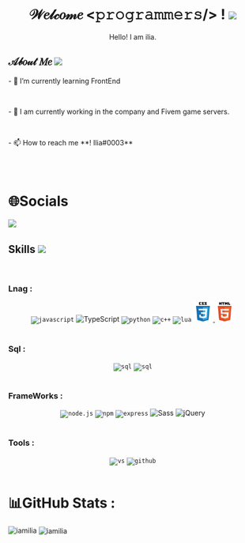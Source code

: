<!--- Header --->   
<h1 align="center">
  𝒲𝑒𝓁𝒸𝑜𝓂𝑒 &lt;𝚙𝚛𝚘𝚐𝚛𝚊𝚖𝚖𝚎𝚛𝚜/&gt; !
  <a target="_blank">
    <img src="https://github.com/JayantGoel001/JayantGoel001/blob/master/GIF/Hi.gif" width="40px" />
  </a>
</h1>
      
<p align='center'>Hello! I am ilia.</p>


<!--- About You --->   
<h2> 𝒜𝒷𝑜𝓊𝓉 𝑀𝑒 <img src="https://github.com/JayantGoel001/JayantGoel001/blob/master/GIF/Earth.gif" width="24px" style="max-width:100%;"></h2>

<p>- 🌱 I’m currently learning FrontEnd</p>
<br>
<p>- 📔 I am currently working in the company and Fivem game servers. </p>
<br>
<p>- 📫 How to reach me **! Ilia#0003** </p>

<br><br>

# 🌐Socials
<p><a href="https://discord.gg/BFbDt6yNaj">
     <img src="https://img.shields.io/discord/803577880410980364?style=for-the-badge&logo=discord&labelColor=7289da&logoColor=white&color=2c2f33&label=Discord"/>
</a></p>

      
<h2> Skills <img src = "https://media2.giphy.com/media/QssGEmpkyEOhBCb7e1/giphy.gif?cid=ecf05e47a0n3gi1bfqntqmob8g9aid1oyj2wr3ds3mg700bl&rid=giphy.gif" width = 32px> </h2>
<br>
<h3> Lnag : </h3>
<div align="center">
    <code><img src="https://img.shields.io/badge/javascript-%23323330.svg?style=for-the-badge&logo=javascript&logoColor=%23F7DF1E" alt="javascript"></code>
    <img src="https://raw.githubusercontent.com/maciejkorsan/typescript-blue/master/logo-text.svg?sanitize=true" alt="TypeScript" height="32px" width="96px" style="max-width: 100%;">
    <code><img src="https://img.shields.io/badge/python-3776AB.svg?style=for-the-badge&logo=python&logoColor=white" alt="python"></code>
    <code><img src="https://img.shields.io/badge/C%2B%2B-00599C?style=for-the-badge&logo=c%2B%2B&logoColor=white" alt="c++"></code>
    <code><img src="https://img.shields.io/badge/lua-2C2D72.svg?style=for-the-badge&logo=lua&logoColor=white" alt="lua"></code>
    <a href="https://www.w3schools.com/css/" rel="nofollow"> <img src="https://raw.githubusercontent.com/devicons/devicon/master/icons/css3/css3-original-wordmark.svg" alt="css3" width="40" height="40" style="max-width: 100%;"> </a>
    <img src="https://raw.githubusercontent.com/devicons/devicon/master/icons/html5/html5-original-wordmark.svg" alt="html5" width="40" height="40" style="max-width: 100%;">
</div>
<br>
<h3> Sql : </h3>
<div align="center">
    <code><img src="https://img.shields.io/badge/mysql-4479A1.svg?style=for-the-badge&logo=mysql&logoColor=white" alt="sql"></code>
    <code><img src="https://img.shields.io/badge/mongo-4479A1.svg?style=for-the-badge&logo=mongo&logoColor=white" alt="sql"></code>
</div>
<br>
<h3> FrameWorks : </h3>
<div align="center">
    <code><img src="https://img.shields.io/badge/node.js-%2343853D.svg?style=for-the-badge&logo=node.js&logoColor=white" alt="node.js"></code>
    <code><img src="https://img.shields.io/badge/NPM-%23000000.svg?style=for-the-badge&logo=npm&logoColor=white" alt="npm"></code>
    <code><img src="https://img.shields.io/badge/express.js-%23404d59.svg?style=for-the-badge&logo=express&logoColor=%2361DAFB" alt="express"></code>
    <img alt="Sass" src="https://camo.githubusercontent.com/587d0f411b348ee05a53c7685b59142e0705ff8d06181d09008438c1a92f1a96/68747470733a2f2f7261776769742e636f6d2f736173732f736173732d736974652f6d61696e2f736f757263652f6173736574732f696d672f6c6f676f732f6c6f676f2e737667" data-canonical-src="https://rawgit.com/sass/sass-site/main/source/assets/img/logos/logo.svg" width="40" height="40" style="max-width: 100%;">
    <img alt="jQuery" src="https://jqueryui.com/jquery-wp-content/themes/jquery/images/logo-jquery-ui.png" width="96px" height="40" style="max-width: 100%;">
</div>
<br>
<h3> Tools : </h3>
<div align="center">
    <code><img src="https://img.shields.io/badge/vscode-007ACC.svg?style=for-the-badge&logo=visualstudiocode&logoColor=white" alt="vs"></code>
    <code><img src="https://img.shields.io/badge/github-%23121011.svg?style=for-the-badge&logo=github&logoColor=white" alt="github"></code>
</div>
<br>

# 📊GitHub Stats :
<div>
    <p><img align="left" src="https://github-readme-stats.vercel.app/api/top-langs?username=iamilia&show_icons=true&locale=en&layout=compact" alt="iamilia" /></p>
    <p>&nbsp;<img align="center" src="https://github-readme-stats.vercel.app/api?username=iamilia&show_icons=true&locale=en" alt="iamilia" /></p>
</div>
